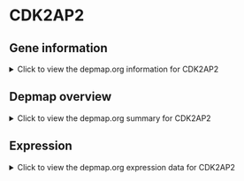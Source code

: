 <h1>CDK2AP2</h1>

<h2>Gene information</h2>
<details>
  <summary>Click to view the depmap.org information for CDK2AP2</summary>
  <p><a href="https://depmap.org/portal/gene/CDK2AP2?tab=about" target="_BLANK">Open page in a new tab...</a></p>
  <iframe src="https://depmap.org/portal/gene/CDK2AP2?tab=about" style="border:none;width:100%;height:800px"></iframe>
</details>

<h2>Depmap overview</h2>
<details>
  <summary>Click to view the depmap.org summary for CDK2AP2</summary>
  <p><a href="https://depmap.org/portal/gene/CDK2AP2?tab=overview" target="_BLANK">Open page in a new tab...</a></p>
  <iframe src="https://depmap.org/portal/gene/CDK2AP2?tab=overview" style="border:none;width:100%;height:800px"></iframe>
</details>

<h2>Expression</h2>
<details>
  <summary>Click to view the depmap.org expression data for CDK2AP2</summary>
  <p><a href="https://depmap.org/portal/gene/CDK2AP2?tab=characterization" target="_BLANK">Open page in a new tab...</a></p>
  <iframe src="https://depmap.org/portal/gene/CDK2AP2?tab=characterization" style="border:none;width:100%;height:800px"></iframe>
</details>


<!--
<h2>Reactome Pathway diagram</h2>
<details>
  <summary>Click to view the Reactome pathway for CDK2AP2</summary>
  <p><a href="PURL" target="_BLANK">Open page in a new tab...</a></p>
  PNAME
</details>
-->


